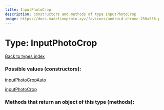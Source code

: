 ```yaml
---
title: InputPhotoCrop
description: constructors and methods of type InputPhotoCrop
image: https://docs.madelineproto.xyz/favicons/android-chrome-256x256.png
---
```

# Type: InputPhotoCrop  
[Back to types index](index.md)



### Possible values (constructors):

[inputPhotoCropAuto](../constructors/inputPhotoCropAuto.md)  

[inputPhotoCrop](../constructors/inputPhotoCrop.md)  



### Methods that return an object of this type (methods):



